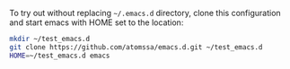 To try out without replacing `~/.emacs.d` directory, clone this
configuration and start emacs with HOME set to the location:

```sh
mkdir ~/test_emacs.d
git clone https://github.com/atomssa/emacs.d.git ~/test_emacs.d
HOME=~/test_emacs.d emacs
```
